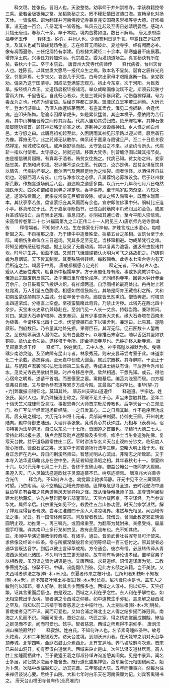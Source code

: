 <!-- { "loadSidebar": true } -->
　　释文瓒。姓张氏。晋阳人也。天姿整恪。幼事师于并州崇福寺。学该群籍控带三乘。至若金版银绳之箓。龙韬象秘之文。罔不耰耘情田波涛口海。宣畅皇化对扬天休。一皆悦服。诏为翻译并河南佛授记寺兼京兆安国荷恩崇福等寺大德。好修福事。设无遮一百会。凡圣混淆一皆等施。纵风云连起及至斋日必晴明晏然。感动人只福无唐设。春秋六十余。卒于本院。境内苦雾如泣。数日不解焉。
唐太原府崇福寺怀玉传
　　释怀玉。姓许。并州人也。少而警利日览千言。早露锋芒迥拔侪类。及其长也戒节踰峻梵场龟鉴。志在修葺无间彼此。夏墟寺宇。经有阙而必补。像有凋而遍修。三任纪纲特有崇建。仍校雠大藏经二十余本。祁寒盛暑不废晨暮。增饰净土院。兴事任力转加殊丽。代宗嘉之。委为灌顶道场主。真言秘诀有所在矣。春秋六十三。卒于本院云。
唐晋州大梵寺代病师传
　　释代病者。台州天台人也。姓陈氏。以其尝发大愿尽一报代众生之病。致本名不显矣。诞育之辰祥光充室。邻里异焉。七岁丧父。哀毁几于灭性。白母求出家母才艰阻遂断一指。亲党敦劝。偏亲乃送于国清寺。因戒法登满誓志观方。初止今东京。次于河阳。为民救旱。按经缋八龙王。立道场启祝毕投诸河。举众咸睹画像沈跃不定。斯须云起肤寸雷雨大作。千里告足。自此归心者众。先是三城间多暴风雹。动伤苗稼稃灕。号为毒龙为之也。代病为诵密语。后经岁序都亡是患。盟津民立堂宇若生祠焉。大历元年。登太行游霍山。乃深入幽邃结茅而居。有盗其盂食。俄见二虎据路。会逢代病。盗叩头陈悔。慰谕毕因摩挲虎头。如是累伏猛兽。其盗本樵子。愿依附为苦行焉。其中山神庙晋绛之间传其肸蚃。代病入庙劝其受归戒。绝烹燀牲牢。其神石像屡屡随劝领首。顾其神妇略无俞答之状。遂剃神之发毁撤神妇。乡人怪之闻白州邑。太守怒之曰。此唐高祖初起至此。久困阴雨其神见形示路以迎义师。厥后砻石为像。荐飨无亏。此之髡师无状敢尔。俾系闭于嘉泉寺扃键且严。至二十日启关寂然禅定。倾城咸往观礼。或声磬舒徐而起。太守急召之不来。以至约令断头。代病斩一指以付使者。太守感之。躬就迎请。移置大梵寺。别营甎浮图以藏其指节矣。由是檀信骈肩蹑踵。有窴毒于酒者。贿贫女往施之。代病已知。贫女绐之曰。妾家酝觉美。酌施和尚求福。况以佛不逆众生愿。代病曰。汝亦是佛。然贫女惧反饮具以情告。代病执杯啜之。俄尔酒气及两胫足地为之坟裂。闻者惊怪。以酒供养自兹始也。汾隰西河人有疾。止给与净水饮之必瘳。凡属荐饥必募粮设食。后于赵州救斯荒歉。作施食道场前后八会。遐迩赖之道感多类。以贞元十九年秋七月八日奄然跏趺示灭。四众初谓如嘉泉寺之禅定欤。香华供养。至于隔岁肤肉渐坚。方知永逝。遂漆布缋画之。武宗废塔像无巨细皆毁除。或议之移入陶窖中。既而生瑞草一本。其状亭亭若盖。盘错萦纡庇其风雨而有余也。宣宗即位佛事中兴。纲紏比丘造小亭。移真形窴于此。先于嘉泉寺断指节。已过百龄筋肉甲爪光润且如金色。或属兵革城陷指亡。后有赍出逃难。事息归还。亦阴福其逋亡者。至今平阳人崇信焉。
宋高僧传卷第二十七
兴福篇第九之二(正传二十一人附见三人)唐京师光宅寺僧竭传
　　释僧竭者。不知何许人也。生在佛家化行神甸。护珠言戒止水澄心。每嗟靳固之夫。不自檀那之度。乃于建中中造曼殊堂。拟摹五台之圣相。议筑台至于水际。竭惧伤生命俾立三日道场。咒其多足至无足。当移窜相避。勿成某梵行之难。将知至诚所感征验弗虚。掘土及泉了无蠢动焉。常以复素为漉袋。遇汲有虫投诸井坎。时号护生井。恒盈不涸。又观其飞蛾蠛蠓错认火明为可飞之路故犯之。乃铸铜蟾为息烟调。天下传其制度。其曼殊院尝转经。每敕赐香。此寺本七宝台寺内有天后所造之台。竭居于中焉。
唐成都福感寺定光传
　　释定光者。不知何许人也。爰从入法厥性弗拘。粝食断中粗襦卒岁。方于庸蜀化导有缘。事或多魔教钟中否。俄遭武宗毁废例反儒宗。及乎佛日重晖僧伦咸序。光同缔构寺宇。因铸大钟计赤金万余斤。尔日鼓籥灰飞投炉火炽。有祥烟两道。自浮图相轮最高处出。冉冉射上若虹霓焉。万人引望五色腾凌。相感如然信鼓斯应。其塔是阿育王藏舍利之所。大和初南蛮蒙傞颠剽掠入益城。分蛮卒舍于寺内。廊庑皆烹炙熏灼。僧皆奔迸。时塔顶出四道浓烟。分穗直上空虚。至夜蛮蜑睹此奇异。乃禁止污秽。此塔先在西北四十余步。天宝末长史章仇兼琼赴在。至剑门见一人长一丈余。持戟当路。兼琼惊问。对曰。某是大石寺护塔神。故来奉迎。且有少事咨祈大夫也。缘大石寺塔在西南未为极善。今请移东北四十二步。伏望便掘石此下以镇舍利。兼琼曰。此易耳。遂隐厥形。到府数日。乃令量其地处先掘。果得巨石。其深无际。促石匠数十人錾凿之。至夜辄填满遣人潜伺之。见有白彘数十。以喙推石末塞之。随以舌舐其坚如铁铜矣。章仇止令勿凿。遂移塔于今所。即金华旧寺基也。光钟亦移入新寺焉。
唐吴郡嘉禾贞干传
　　释贞干。俗姓武氏。云中人也。神宇高邈以禅默为务。曳锡踽步南访灵迹。及至故障有昆山寺者。林泉秀茂。则宋支昙谛尝考室于此。味道崇化二十余载。基蹠存焉。至元嘉中创成大伽蓝。属武宗废教。其寺屏除。干至止于兹。与范阳卢君袭同兴弘觉法师第二生名迹。寺成进士姚扶有诗。干后游今秀州长水。见灵光寺邑民欲树巨殿。时卢令移邑字民。欣然相遇。干悉先知。或云。得他心宿命之明焉。遂请干首唱。而恶偃室之嚣。寓殿基后。编苫为浅室而居。四方檀信弗召自臻。又与僧令恭君道等累岁方成今殿。其最高广海内罕比。事毕[挈-刀+力]弊囊振旧锡归北。莫知其终。
唐苏州支硎山道遵传
　　释道遵。字宗达。姓张氏。吴兴人也。夙负殊操洁士称之。荣曜不足关于心。声尘未尝触其性。至年二十诣天竺义威律师受具戒。事报恩寺兴大师首宗毗尼传教也。后学天台一心三观法门。欲广写法华经置道场辟经院。一之日发其心。二之日规其趾。作不逾序厥功成焉。居支硎之福地。大历元年州将韦元甫。兵部尚书刘晏。侍御史王圆。开州刺史陆向。殿中侍御史陆迅。大理评事张象。竞诱真心共获殊胜。乃相与飞表奏闻。诏书特署为法华道场。自江以东总一十七所。皆因遵之首置也。举精行大德二七人。常持此经以报主恩。铸卢舍那及毗卢遮那像及多宝塔。修净土当生业造弥陀佛。复写天台教。益乎道场置常住庄二区。平时讲法华玄义天台止观四分钞文。临坛度人授心扬律。徒盈石室之筹。天宝中于灵岩道场行法华三昧。忽睹大明上烛于天。我身正念俨在光中。异日问荆溪然师曰。智慧光明从心流出。非精志之所致耶。又于本寺入法华道场睹此身在空中坐。先证者知是涤垢之相。其年春秋七十一。僧夏四十六。以兴元元年七月二十九日。告终于支硎山寺。僧益公翰公一夜同梦大殿崩。果遵入灭。门人灵翰法盛道欣犹子灵源追慕不已。树塔旌德焉。
唐京兆大兴善寺含光传
　　释含光。不知何许人也。幼觉嚣尘驰求简静。开元中见不空三藏颇高时望。乃依附焉。及不空劫回西域光亦影随。匪惮艰危思寻圣迹。去时泛舶海中遇巨鱼望舟有吞噬之意两遭黑风天吴异物之怪。既从恬静俄抵师子国。属尊贤阿阇梨建大悲胎藏坛。许光并慧辩同受五部灌顶法。天宝六载回京。不空译经。乃当参议华梵。属师卒后。代宗重光如见不空。敕委往五台山修功德。时天台宗学湛然。解了禅观深得智者膏腴。尝与江淮僧四十余人入清凉境界。湛然与光相见。问西域传法之事。光云。有一国僧体解空宗。问及智者教法。梵僧云。曾闻此教定邪正晓偏圆明止观。功推第一。再三嘱光。或因缘重至。为翻唐为梵附来。某愿受持。屡屡掘手叮嘱。详其南印土多行龙树宗见。故有此愿流布也。光不知其终。
　　系曰。未闻中华演述佛教倒传西域。有诸乎。通曰。昔梁武世吐谷浑夸吕可汗使来。求佛像及经论十四条。帝与所撰涅槃般若金光明等经疏一百三卷付之。原其使者必通华言既达音字。到后以彼土言译华成胡。方令通会。彼亦有僧。必展转传译从青海西达葱岭北诸国。不久均行五竺更无疑矣。故车师有毛诗论语孝经。置学官弟子以相教授。虽习读之皆为胡语是也。又唐西域。求易道经。诏僧道译唐为梵。二教争菩提为道。纷拏不已。中辍。设能翻传到彼。见此方玄赜之典籍。岂不美欤。又夫西域者佛法之根[榦-木+禾]也。东夏者传来之枝叶也。世所知者知枝叶不知根[榦-木+禾]。而不知枝叶殖土亦根生[榦-木+禾]长矣。尼拘律陀树是也。盖东人之敏利何以知耶。秦人好略。验其言少而解多也。西域之人淳朴。何以知乎。天竺好繁。证其言重而后悟也。由是观之。西域之人利在乎念性。东人利在乎解性也。如无相空教出乎龙树。智者演之令西域之仰慕。如中道教生乎弥勒。慈恩解之疑西域之罕及。将知以前二宗殖于智者慈恩之土中枝叶也。入土别生根[榦-木+禾]明矣。善栽接者见而不识。闻而可爱也。又如合浦之珠北土之人得之结步摇而饰冠佩。南海之人见而不识。闻而可爱也。蚕妇之丝。巧匠之家。得之绣衣裳而成黼黻。縿抽之妪见而不识。闻而可爱也。懿乎。智者慈恩。西域之师焉得不宗仰乎。
唐剡沃洲山禅院寂然传
　　释寂然。姓白氏。不知何许人也。名节素奇踵四圣种。故号头陀焉。大和二年振锡观方。访天台胜境。到剡沃洲山者。在天姥岑之阴对天台华顶赤城。北望四明。金庭石鼓山介焉西北。北有支遁岭。养马坡放鹤岑次焉。晋宋已来兹山洞开。初有罗汉白道猷言。西域来戾止是山。次竺法潜支道林居焉。高人胜士接踵而栖此中。至于戴逵王羲之郗超孙绰许询游憩其间矣。见是中景异。闻名士多居。如归故乡恋而不能舍去。既行道化盛集禅徒。浙东廉使元相国稹闻之。始为卜筑。次陆中丞临越知之。助其完葺。三年郁成大院。五年而佛事兴。然每为往来禅侣谈说心要。后终于山院。大和七年时白乐天在河南保厘为记。刘宾客禹锡书之。
唐天台山福田寺普岸传(全亮唯约)
